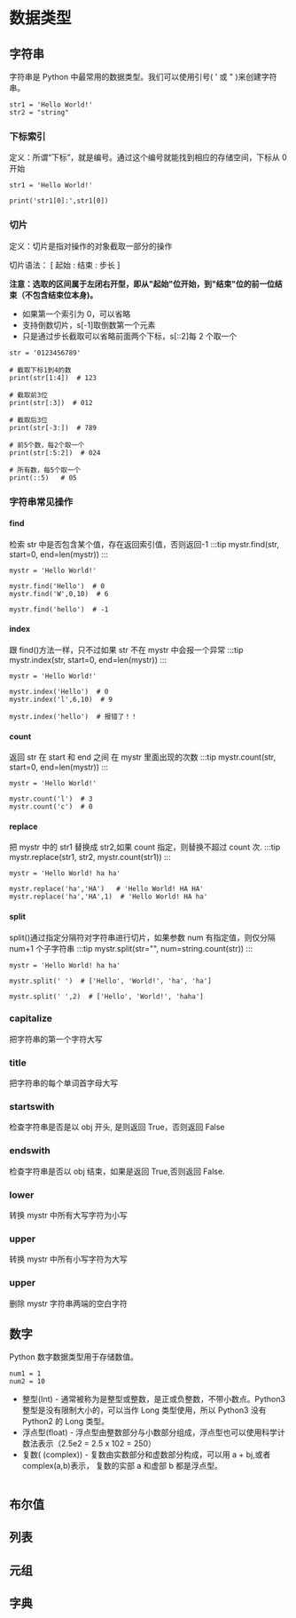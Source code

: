 # 数据类型

## 字符串

字符串是 Python 中最常用的数据类型。我们可以使用引号( ' 或 " )来创建字符串。

```
str1 = 'Hello World!'
str2 = "string"
```

### 下标索引

定义：所谓“下标”，就是编号。通过这个编号就能找到相应的存储空间，下标从 0 开始

```
str1 = 'Hello World!'

print('str1[0]:',str1[0])

```

### 切片

定义：切片是指对操作的对象截取一部分的操作

切片语法： [ 起始 : 结束 : 步长 ]

<b>注意：选取的区间属于左闭右开型，即从"起始"位开始，到"结束"位的前一位结束（不包含结束位本身)。</b>

- 如果第一个索引为 0，可以省略
- 支持倒数切片，s[-1]取倒数第一个元素
- 只是通过步长截取可以省略前面两个下标，s[::2]每 2 个取一个

```
str = '0123456789'

# 截取下标1到4的数
print(str[1:4])  # 123

# 截取前3位
print(str[:3])  # 012

# 截取后3位
print(str[-3:])  # 789

# 前5个数，每2个取一个
print(str[:5:2])  # 024

# 所有数，每5个取一个
print(::5)   # 05

```

### 字符串常见操作

#### find

检索 str 中是否包含某个值，存在返回索引值，否则返回-1
:::tip
mystr.find(str, start=0, end=len(mystr))
:::

```
mystr = 'Hello World!'

mystr.find('Hello')  # 0
mystr.find('W',0,10)  # 6

mystr.find('hello')  # -1
```

#### index

跟 find()方法一样，只不过如果 str 不在 mystr 中会报一个异常
:::tip
mystr.index(str, start=0, end=len(mystr))
:::

```
mystr = 'Hello World!'

mystr.index('Hello')  # 0
mystr.index('l',6,10)  # 9

mystr.index('hello')  # 报错了！！
```

#### count

返回 str 在 start 和 end 之间 在 mystr 里面出现的次数
:::tip
mystr.count(str, start=0, end=len(mystr))
:::

```
mystr = 'Hello World!'

mystr.count('l')  # 3
mystr.count('c')  # 0
```

#### replace

把 mystr 中的 str1 替换成 str2,如果 count 指定，则替换不超过 count 次.
:::tip
mystr.replace(str1, str2, mystr.count(str1))
:::

```
mystr = 'Hello World! ha ha'

mystr.replace('ha','HA')   # 'Hello World! HA HA'
mystr.replace('ha','HA',1)  # 'Hello World! HA ha'
```

#### split

split()通过指定分隔符对字符串进行切片，如果参数 num 有指定值，则仅分隔 num+1 个子字符串
:::tip
mystr.split(str="", num=string.count(str))
:::

```
mystr = 'Hello World! ha ha'

mystr.split(' ')  # ['Hello', 'World!', 'ha', 'ha']

mystr.split(' ',2)  # ['Hello', 'World!', 'haha']

```

### capitalize

把字符串的第一个字符大写

### title

把字符串的每个单词首字母大写

### startswith

检查字符串是否是以 obj 开头, 是则返回 True，否则返回 False

### endswith

检查字符串是否以 obj 结束，如果是返回 True,否则返回 False.

### lower

转换 mystr 中所有大写字符为小写

### upper

转换 mystr 中所有小写字符为大写

### upper

删除 mystr 字符串两端的空白字符

## 数字

Python 数字数据类型用于存储数值。

```
num1 = 1
num2 = 10
```

- 整型(Int) - 通常被称为是整型或整数，是正或负整数，不带小数点。Python3 整型是没有限制大小的，可以当作 Long 类型使用，所以 Python3 没有 Python2 的 Long 类型。
- 浮点型(float) - 浮点型由整数部分与小数部分组成，浮点型也可以使用科学计数法表示（2.5e2 = 2.5 x 102 = 250）
- 复数( (complex)) - 复数由实数部分和虚数部分构成，可以用 a + bj,或者 complex(a,b)表示， 复数的实部 a 和虚部 b 都是浮点型。

```

```

## 布尔值

## 列表

## 元组

## 字典
